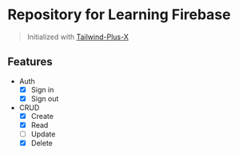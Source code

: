 # Repository for Learning Firebase
> Initialized with [Tailwind-Plus-X](https://github.com/joshxfi/tailwind-plus-x)

## Features
- Auth
  - [x] Sign in
  - [x] Sign out

- CRUD 
  - [x] Create
  - [x] Read
  - [ ] Update
  - [x] Delete
